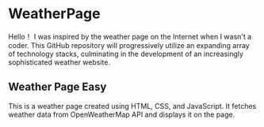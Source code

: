 # WeatherPage

Hello！
I was inspired by the weather page on the Internet when I wasn't a coder.
This GitHub repository will progressively utilize an expanding array of technology stacks, culminating in the development of an increasingly sophisticated weather website.

## Weather Page Easy

This is a weather page created using HTML, CSS, and JavaScript. It fetches weather data from OpenWeatherMap API and displays it on the page.

##
